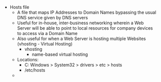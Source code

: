 
- Hosts file
	- A file that maps IP Addresses to Domain Names bypassing the usual DNS service given by DNS servers
	- Useful for in-house, inter-business networking wherein a Web Server will be able to point to local resources for company devices to access via a Domain Name
	- Also useful for when a Web Server is hosting multiple Websites (vhosting - Virtual Hosting)
		- vhosting
			- name-based virtual hosting
	- Locations:
		- C: Windows > System32 > drivers > etc > hosts
		- /etc/hosts
	- 